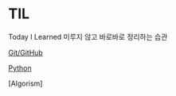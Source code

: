 # TIL
Today  I Learned 미루지 않고 바로바로 정리하는 습관




[Git/GitHub](https://github.com/SeheeP1217/TIL/tree/master/GIT)

[Python](https://github.com/SeheeP1217/TIL/tree/master/Python)

[Algorism]
